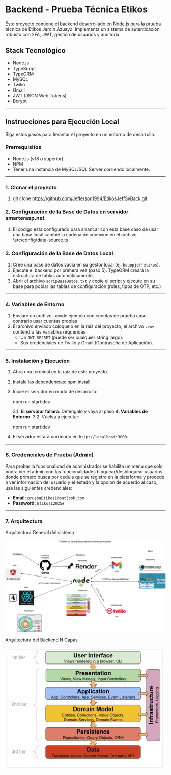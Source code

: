 # Backend - Prueba Técnica Etikos

Este proyecto contiene el backend desarrollado en Node.js para la prueba técnica de Etikos Jardin
Azuayo. Implementa un sistema de autenticación robusto con 2FA, JWT, gestión de usuarios y auditoría.

## Stack Tecnológico
* Node.js
* TypeScript
* TypeORM
* MySQL 
* Twilio
* Gmail
* JWT (JSON Web Tokens)
* Bcrypt

---

## Instrucciones para Ejecución Local

Siga estos pasos para levantar el proyecto en un entorno de desarrollo.

### Prerrequisitos
* Node.js (v18 o superior)
* NPM
* Tener una instancia de MySQL/SQL Server corriendo localmente.

---
### 1. Clonar el proyecto
1. git clone https://github.com/Jefferson1994/EtikosJeffSvBack.git


### 2. Configuración de la Base de Datos en servidor smarterasp.net

1.  El codigo esta configurado para arrancar con esta base caso de usar una base local cambie la cadena de
conexion en el archivo \src\config\data-source.ts

### 3. Configuración de la Base de Datos Local

1.  Cree una base de datos vacía en su gestor local (ej. `bdappjeffetikos`).
2.  Ejecute el backend por primera vez (paso 5). TypeORM creará la estructura de tablas automáticamente.
3.  Abrir el archivo `scripBaseDatos.txt` y copie el script y ejecute en su base para poblar las tablas de configuración (roles, tipos de OTP, etc.) 
---

### 4. Variables de Entorno

1.  Enviare un archivo `.env`de ejemplo con cuentas de prueba caso contrario usar cuentas propias 
2.  El archivo enviado coloquelo en la raiz del proyecto, el archivo `.env` contendra las variables requeridas
    * Un `JWT_SECRET` (puede ser cualquier string largo).
    * Sus credenciales de Twilio y Gmail (Contraseña de Aplicación).

---

### 5. Instalación y Ejecución

1.  Abra una terminal en la raíz de este proyecto.
2.  Instale las dependencias:
    npm install

3.  Inicie el servidor en modo de desarrollo:
 
    npm run start:dev

    3.1. **El servidor fallará.** Deténgalo y vaya al paso **4. Variables de Entorno**.
    3.2. Vuelva a ejecutar:
  
    npm run start:dev
  
4.  El servidor estará corriendo en `http://localhost:3000`.

---

### 6. Credenciales de Prueba (Admin)

Para probar la funcionalidad de administrador se habilita un menu que solo podra ver el admin con las funcionalidades bloquear/desbloquear usuarios donde primero busca por cedula que se registro en la plataforma y procede a ver informacion del usuario y  el estado y la opcion de acuerdo al caso, use las siguientes credenciales:

* **Email:** `pruebaEtikos1@outlook.com` 
* **Password:** `Etikos12025#`

---

### 7. Arquitectura 

Arquitectura General del sistema 

![Diagrama de Arquitectura del Sistema](./docs/ArquitecturaGeneral.png)


Arquitectura del Backend N Capas

![Diagrama de Arquitectura del Backend](./docs/ArquitecturaNCapas.png)
